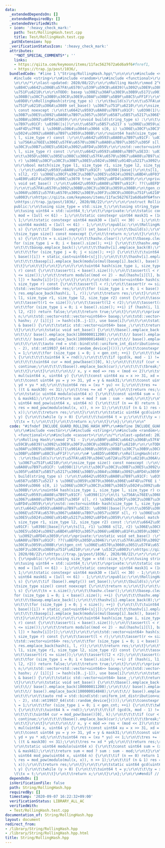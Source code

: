 ```yaml
---
data:
  _extendedDependsOn: []
  _extendedRequiredBy: []
  _extendedVerifiedWith:
  - icon: ':heavy_check_mark:'
    path: Test/RollingHash.test.cpp
    title: Test/RollingHash.test.cpp
  _pathExtension: hpp
  _verificationStatusIcon: ':heavy_check_mark:'
  attributes:
    '*NOT_SPECIAL_COMMENTS*': ''
    links:
    - https://qiita.com/keymoon/items/11fac5627672a6d6a9f6#fnref1,
    - https://trap.jp/post/1036/,
  bundledCode: "#line 1 \"String/RollingHash.hpp\"\n\n\n\r\n#include <vector>\r\n\
    #include <string>\r\n#include <random>\r\n#include <functional>\r\n#include <cassert>\r\
    \n\r\n/*\r\nlast-updated: 2020/08/22\r\n\r\nRolling Hash\r\nmod 2^61 - 1\r\n\u5B9F\
    \u884C\u6642\u306B\u57FA\u6570(\u539F\u59CB\u6839)\u3092\u30E9\u30F3\u30C0\u30E0\
    \u751F\u6210\r\n\r\nTODO: basep \u3082\u30AF\u30E9\u30B9\u5171\u901A\u306B\u3059\
    \u308B(\u30C7\u30B9\u30C8\u30E9\u30AF\u30BF\u5B9F\u88C5\uFF1F)\r\n\r\n# \u4ED5\
    \u69D8\r\nRollingHash(string_type s) :\r\n\tbuild(s)\r\n\t\u57FA\u6570\u304C\u672A\
    \u751F\u6210\u306A\u3089 set_base() \u3067\u751F\u6210\r\n\r\nsize_type size()\
    \ const noexcept :\r\n\t\u6642\u9593\u8A08\u7B97\u91CF: \u0398(1)\r\n\t\u30CF\u30C3\
    \u30B7\u30E5\u3092\u8A08\u7B97\u3057\u305F\u6587\u5B57\u5217\u306E\u30B5\u30A4\
    \u30BA\u3092\u8FD4\u3059\r\n\r\nvoid build(string_type s) :\r\n\t\u6642\u9593\u8A08\
    \u7B97\u91CF: \u0398(|s|)\r\n\t\u6587\u5B57\u5217 s \u306E\u3059\u3079\u3066\u306E\
    \u4F4D\u7F6E i \u306B\u3064\u3044\u3066 s[0, i) \u306E\u30CF\u30C3\u30B7\u30E5\
    \u5024\u3092\u8A08\u7B97\u3059\u308B\r\n\r\nuint64 hash(size_type i, size_type\
    \ l, size_type r) const :\r\n\t\u6642\u9593\u8A08\u7B97\u91CF: \u0398(1)\r\n\t\
    i \u756A\u76EE\u306E\u57FA\u6570\u3067\u8A08\u7B97\u3057\u305F s[l, r) \u306E\u30CF\
    \u30C3\u30B7\u30E5\u5024\u3092\u8FD4\u3059\r\n\r\nstd::vector<uint64> hash(size_type\
    \ l, size_type r) const :\r\n\t\u6642\u9593\u8A08\u7B97\u5E33: \u0398(|base|)\r\
    \n\t\u305D\u308C\u305E\u308C\u306E\u57FA\u6570\u3067\u8A08\u7B97\u3057\u305F s[l,\
    \ r) \u306E\u30CF\u30C3\u30B7\u30E5\u5024\u306E\u914D\u5217\u3092\u8FD4\u3059\r\
    \n\r\nbool match(size_type l1, size_type r1, size_type l2, size_type r2) const\
    \ :\r\n\t\u6642\u9593\u8A08\u7B97\u91CF: \u0398(|base|)\r\n\ts[l1, r1) \u3068\
    \ s[l2, r2) \u306E\u30CF\u30C3\u30B7\u30E5\u5024\u3092\u6BD4\u8F03\u3057\u3066\
    \u4E00\u81F4\u3059\u308C\u3070 true \u3092\u8FD4\u3059\r\n\r\nprivate:\r\nstatic\
    \ void set_base() :\r\n\t\u6642\u9593\u8A08\u7B97\u91CF: ??(\u8EFD\u305D\u3046\
    )\r\n\t\u57FA\u6570\u3092\u30BB\u30C3\u30C8\u3059\u308B\r\n\tgen_cnt \u306E\u6570\
    \u3060\u3051\u57FA\u6570\u3092\u30E9\u30F3\u30C0\u30E0\u751F\u6210\r\n\r\n# \u53C2\
    \u8003\r\nhttps://qiita.com/keymoon/items/11fac5627672a6d6a9f6#fnref1, 2020/08/22\r\
    \nhttps://trap.jp/post/1036/, 2020/08/22\r\n*/\r\n\r\nstruct RollingHash {\r\n\
    public:\r\n\tusing size_type = std::size_t;\r\n\tusing string_type = std::string;\r\
    \n\tusing uint64 = std::uint64_t;\r\n\t\r\nprivate:\r\n\tstatic constexpr uint64\
    \ mod = (1ull << 61) - 1;\r\n\tstatic constexpr uint64 mask31 = (1ull << 31) -\
    \ 1;\r\n\tstatic constexpr uint64 mask30 = (1ull << 30) - 1;\r\n\tstatic constexpr\
    \ uint64 mask61 = (1ull << 61) - 1;\r\n\t\r\npublic:\r\n\tRollingHash(string_type\
    \ s) {\r\n\t\tif (base().empty()) set_base();\r\n\t\tbuild(s);\r\n\t}\r\n\t\r\n\
    \tsize_type size() const noexcept {\r\n\t\treturn n;\r\n\t}\r\n\t\r\n\tvoid build(string_type\
    \ s) {\r\n\t\tn = s.size();\r\n\t\thashv.clear();\r\n\t\tbasep.clear();\r\n\t\t\
    for (size_type i = 0; i < base().size(); ++i) {\r\n\t\t\thashv.emplace_back();\r\
    \n\t\t\tbasep.emplace_back();\r\n\t\t\thashv[i].emplace_back(0);\r\n\t\t\tbasep[i].emplace_back(1);\r\
    \n\t\t\tfor (size_type j = 0; j < size(); ++j) {\r\n\t\t\t\tuint64 nh = mul(hashv[i].back(),\
    \ base()[i]) + static_cast<uint64>(s[j]);\r\n\t\t\t\thashv[i].emplace_back(modulo(nh));\r\
    \n\t\t\t\tbasep[i].emplace_back(modulo(mul(basep[i].back(), base()[i])));\r\n\t\
    \t\t}\r\n\t\t}\r\n\t}\r\n\t\r\n\tuint64 hash(size_type i, size_type l, size_type\
    \ r) const {\r\n\t\tassert(i < base().size());\r\n\t\tassert(l < r);\r\n\t\tassert(r\
    \ <= size());\r\n\t\treturn modulo((mod << 2) - mul(hashv[i][l], basep[i][r -\
    \ l]) + hashv[i][r]);\r\n\t}\r\n\t\r\n\tstd::vector<uint64> hash(size_type l,\
    \ size_type r) const {\r\n\t\tassert(l < r);\r\n\t\tassert(r <= size());\r\n\t\
    \tstd::vector<uint64> res;\r\n\t\tfor (size_type i = 0; i < base().size(); ++i)\
    \ res.emplace_back(hash(i, l, r));\r\n\t\treturn res;\r\n\t}\r\n\t\r\n\tbool match(size_type\
    \ l1, size_type r1, size_type l2, size_type r2) const {\r\n\t\tassert(l1 < r1);\r\
    \n\t\tassert(r1 <= size());\r\n\t\tassert(l2 < r2);\r\n\t\tassert(r2 <= size());\r\
    \n\t\tfor (size_type i = 0; i < base().size(); ++i) if (hash(i, l1, r1) != hash(i,\
    \ l2, r2)) return false;\r\n\t\treturn true;\r\n\t}\r\n\t\r\nprivate:\r\n\tsize_type\
    \ n;\r\n\tstd::vector<std::vector<uint64>> basep;\r\n\tstd::vector<std::vector<uint64>>\
    \ hashv; // [i][j] := hash(s[0..j-1]), use base[i]\r\n\t\r\n\tstatic std::vector<uint64>\
    \ & base() {\r\n\t\tstatic std::vector<uint64> base_;\r\n\t\treturn base_;\r\n\
    \t}\r\n\t\r\n\tstatic void set_base() {\r\n\t\tbase().emplace_back(100000001111);\r\
    \n\t\t// base().emplace_back(100000011200);\r\n\t\t// base().emplace_back(100000011000);\r\
    \n\t\t// base().emplace_back(100000014848);\r\n\t\t// base().emplace_back(100000015050);\r\
    \n\t\t\r\n\t\tauto rnd = std::bind(std::uniform_int_distribution<uint64>(2, mod\
    \ - 2), std::mt19937_64(std::random_device{}()));\r\n\t\tconstexpr size_type gen_cnt\
    \ = 1;\r\n\t\tfor (size_type i = 0; i < gen_cnt; ++i) {\r\n\t\t\twhile (true)\
    \ {\r\n\t\t\t\tuint64 k = rnd();\r\n\t\t\t\tif (gcd(k, mod - 1) != 1) continue;\r\
    \n\t\t\t\tuint64 cur = mod_pow(base()[0], k);\r\n\t\t\t\tif (cur < 10000000000)\
    \ continue;\r\n\t\t\t\tbase().emplace_back(cur);\r\n\t\t\t\tbreak;\r\n\t\t\t}\r\
    \n\t\t}\r\n\t}\r\n\t\r\n\t// x, y < mod => res < (mod << 2)\r\n\tstatic uint64\
    \ mul(uint64 x, uint64 y) {\r\n\t\tconst uint64 xu = x >> 31, xd = x & mask31;\r\
    \n\t\tconst uint64 yu = y >> 31, yd = y & mask31;\r\n\t\tconst uint64 t = xu *\
    \ yd + yu * xd;\r\n\t\tuint64 res = (xu * yu) << 1;\r\n\t\tres += (t >> 30) +\
    \ ((t & mask30) << 31);\r\n\t\tres += xd * yd;\r\n\t\treturn res;\r\n\t}\r\n\t\
    \r\n\tstatic uint64 modulo(uint64 x) {\r\n\t\tconst uint64 sum = (x >> 61) + (x\
    \ & mask61);\r\n\t\treturn sum < mod ? sum : sum - mod;\r\n\t}\r\n\t\r\n\tstatic\
    \ uint64 mod_pow(uint64 x, uint64 n) {\r\n\t\tif (n == 0) return 1;\r\n\t\tuint64\
    \ res = mod_pow(modulo(mul(x, x)), n >> 1);\r\n\t\tif (n & 1) res = modulo(mul(res,\
    \ x));\r\n\t\treturn res;\r\n\t}\r\n\t\r\n\tstatic uint64 gcd(uint64 x, uint64\
    \ y) {\r\n\t\twhile (y > 0) {\r\n\t\t\tuint64 t = y;\r\n\t\t\ty = x % y;\r\n\t\
    \t\tx = t;\r\n\t\t}\r\n\t\treturn x;\r\n\t}\r\n};\r\n\r\n\n"
  code: "#ifndef INCLUDE_GUARD_ROLLING_HASH_HPP\r\n#define INCLUDE_GUARD_ROLLING_HASH_HPP\r\
    \n\r\n#include <vector>\r\n#include <string>\r\n#include <random>\r\n#include\
    \ <functional>\r\n#include <cassert>\r\n\r\n/*\r\nlast-updated: 2020/08/22\r\n\
    \r\nRolling Hash\r\nmod 2^61 - 1\r\n\u5B9F\u884C\u6642\u306B\u57FA\u6570(\u539F\
    \u59CB\u6839)\u3092\u30E9\u30F3\u30C0\u30E0\u751F\u6210\r\n\r\nTODO: basep \u3082\
    \u30AF\u30E9\u30B9\u5171\u901A\u306B\u3059\u308B(\u30C7\u30B9\u30C8\u30E9\u30AF\
    \u30BF\u5B9F\u88C5\uFF1F)\r\n\r\n# \u4ED5\u69D8\r\nRollingHash(string_type s)\
    \ :\r\n\tbuild(s)\r\n\t\u57FA\u6570\u304C\u672A\u751F\u6210\u306A\u3089 set_base()\
    \ \u3067\u751F\u6210\r\n\r\nsize_type size() const noexcept :\r\n\t\u6642\u9593\
    \u8A08\u7B97\u91CF: \u0398(1)\r\n\t\u30CF\u30C3\u30B7\u30E5\u3092\u8A08\u7B97\u3057\
    \u305F\u6587\u5B57\u5217\u306E\u30B5\u30A4\u30BA\u3092\u8FD4\u3059\r\n\r\nvoid\
    \ build(string_type s) :\r\n\t\u6642\u9593\u8A08\u7B97\u91CF: \u0398(|s|)\r\n\t\
    \u6587\u5B57\u5217 s \u306E\u3059\u3079\u3066\u306E\u4F4D\u7F6E i \u306B\u3064\
    \u3044\u3066 s[0, i) \u306E\u30CF\u30C3\u30B7\u30E5\u5024\u3092\u8A08\u7B97\u3059\
    \u308B\r\n\r\nuint64 hash(size_type i, size_type l, size_type r) const :\r\n\t\
    \u6642\u9593\u8A08\u7B97\u91CF: \u0398(1)\r\n\ti \u756A\u76EE\u306E\u57FA\u6570\
    \u3067\u8A08\u7B97\u3057\u305F s[l, r) \u306E\u30CF\u30C3\u30B7\u30E5\u5024\u3092\
    \u8FD4\u3059\r\n\r\nstd::vector<uint64> hash(size_type l, size_type r) const :\r\
    \n\t\u6642\u9593\u8A08\u7B97\u5E33: \u0398(|base|)\r\n\t\u305D\u308C\u305E\u308C\
    \u306E\u57FA\u6570\u3067\u8A08\u7B97\u3057\u305F s[l, r) \u306E\u30CF\u30C3\u30B7\
    \u30E5\u5024\u306E\u914D\u5217\u3092\u8FD4\u3059\r\n\r\nbool match(size_type l1,\
    \ size_type r1, size_type l2, size_type r2) const :\r\n\t\u6642\u9593\u8A08\u7B97\
    \u91CF: \u0398(|base|)\r\n\ts[l1, r1) \u3068 s[l2, r2) \u306E\u30CF\u30C3\u30B7\
    \u30E5\u5024\u3092\u6BD4\u8F03\u3057\u3066\u4E00\u81F4\u3059\u308C\u3070 true\
    \ \u3092\u8FD4\u3059\r\n\r\nprivate:\r\nstatic void set_base() :\r\n\t\u6642\u9593\
    \u8A08\u7B97\u91CF: ??(\u8EFD\u305D\u3046)\r\n\t\u57FA\u6570\u3092\u30BB\u30C3\
    \u30C8\u3059\u308B\r\n\tgen_cnt \u306E\u6570\u3060\u3051\u57FA\u6570\u3092\u30E9\
    \u30F3\u30C0\u30E0\u751F\u6210\r\n\r\n# \u53C2\u8003\r\nhttps://qiita.com/keymoon/items/11fac5627672a6d6a9f6#fnref1,\
    \ 2020/08/22\r\nhttps://trap.jp/post/1036/, 2020/08/22\r\n*/\r\n\r\nstruct RollingHash\
    \ {\r\npublic:\r\n\tusing size_type = std::size_t;\r\n\tusing string_type = std::string;\r\
    \n\tusing uint64 = std::uint64_t;\r\n\t\r\nprivate:\r\n\tstatic constexpr uint64\
    \ mod = (1ull << 61) - 1;\r\n\tstatic constexpr uint64 mask31 = (1ull << 31) -\
    \ 1;\r\n\tstatic constexpr uint64 mask30 = (1ull << 30) - 1;\r\n\tstatic constexpr\
    \ uint64 mask61 = (1ull << 61) - 1;\r\n\t\r\npublic:\r\n\tRollingHash(string_type\
    \ s) {\r\n\t\tif (base().empty()) set_base();\r\n\t\tbuild(s);\r\n\t}\r\n\t\r\n\
    \tsize_type size() const noexcept {\r\n\t\treturn n;\r\n\t}\r\n\t\r\n\tvoid build(string_type\
    \ s) {\r\n\t\tn = s.size();\r\n\t\thashv.clear();\r\n\t\tbasep.clear();\r\n\t\t\
    for (size_type i = 0; i < base().size(); ++i) {\r\n\t\t\thashv.emplace_back();\r\
    \n\t\t\tbasep.emplace_back();\r\n\t\t\thashv[i].emplace_back(0);\r\n\t\t\tbasep[i].emplace_back(1);\r\
    \n\t\t\tfor (size_type j = 0; j < size(); ++j) {\r\n\t\t\t\tuint64 nh = mul(hashv[i].back(),\
    \ base()[i]) + static_cast<uint64>(s[j]);\r\n\t\t\t\thashv[i].emplace_back(modulo(nh));\r\
    \n\t\t\t\tbasep[i].emplace_back(modulo(mul(basep[i].back(), base()[i])));\r\n\t\
    \t\t}\r\n\t\t}\r\n\t}\r\n\t\r\n\tuint64 hash(size_type i, size_type l, size_type\
    \ r) const {\r\n\t\tassert(i < base().size());\r\n\t\tassert(l < r);\r\n\t\tassert(r\
    \ <= size());\r\n\t\treturn modulo((mod << 2) - mul(hashv[i][l], basep[i][r -\
    \ l]) + hashv[i][r]);\r\n\t}\r\n\t\r\n\tstd::vector<uint64> hash(size_type l,\
    \ size_type r) const {\r\n\t\tassert(l < r);\r\n\t\tassert(r <= size());\r\n\t\
    \tstd::vector<uint64> res;\r\n\t\tfor (size_type i = 0; i < base().size(); ++i)\
    \ res.emplace_back(hash(i, l, r));\r\n\t\treturn res;\r\n\t}\r\n\t\r\n\tbool match(size_type\
    \ l1, size_type r1, size_type l2, size_type r2) const {\r\n\t\tassert(l1 < r1);\r\
    \n\t\tassert(r1 <= size());\r\n\t\tassert(l2 < r2);\r\n\t\tassert(r2 <= size());\r\
    \n\t\tfor (size_type i = 0; i < base().size(); ++i) if (hash(i, l1, r1) != hash(i,\
    \ l2, r2)) return false;\r\n\t\treturn true;\r\n\t}\r\n\t\r\nprivate:\r\n\tsize_type\
    \ n;\r\n\tstd::vector<std::vector<uint64>> basep;\r\n\tstd::vector<std::vector<uint64>>\
    \ hashv; // [i][j] := hash(s[0..j-1]), use base[i]\r\n\t\r\n\tstatic std::vector<uint64>\
    \ & base() {\r\n\t\tstatic std::vector<uint64> base_;\r\n\t\treturn base_;\r\n\
    \t}\r\n\t\r\n\tstatic void set_base() {\r\n\t\tbase().emplace_back(100000001111);\r\
    \n\t\t// base().emplace_back(100000011200);\r\n\t\t// base().emplace_back(100000011000);\r\
    \n\t\t// base().emplace_back(100000014848);\r\n\t\t// base().emplace_back(100000015050);\r\
    \n\t\t\r\n\t\tauto rnd = std::bind(std::uniform_int_distribution<uint64>(2, mod\
    \ - 2), std::mt19937_64(std::random_device{}()));\r\n\t\tconstexpr size_type gen_cnt\
    \ = 1;\r\n\t\tfor (size_type i = 0; i < gen_cnt; ++i) {\r\n\t\t\twhile (true)\
    \ {\r\n\t\t\t\tuint64 k = rnd();\r\n\t\t\t\tif (gcd(k, mod - 1) != 1) continue;\r\
    \n\t\t\t\tuint64 cur = mod_pow(base()[0], k);\r\n\t\t\t\tif (cur < 10000000000)\
    \ continue;\r\n\t\t\t\tbase().emplace_back(cur);\r\n\t\t\t\tbreak;\r\n\t\t\t}\r\
    \n\t\t}\r\n\t}\r\n\t\r\n\t// x, y < mod => res < (mod << 2)\r\n\tstatic uint64\
    \ mul(uint64 x, uint64 y) {\r\n\t\tconst uint64 xu = x >> 31, xd = x & mask31;\r\
    \n\t\tconst uint64 yu = y >> 31, yd = y & mask31;\r\n\t\tconst uint64 t = xu *\
    \ yd + yu * xd;\r\n\t\tuint64 res = (xu * yu) << 1;\r\n\t\tres += (t >> 30) +\
    \ ((t & mask30) << 31);\r\n\t\tres += xd * yd;\r\n\t\treturn res;\r\n\t}\r\n\t\
    \r\n\tstatic uint64 modulo(uint64 x) {\r\n\t\tconst uint64 sum = (x >> 61) + (x\
    \ & mask61);\r\n\t\treturn sum < mod ? sum : sum - mod;\r\n\t}\r\n\t\r\n\tstatic\
    \ uint64 mod_pow(uint64 x, uint64 n) {\r\n\t\tif (n == 0) return 1;\r\n\t\tuint64\
    \ res = mod_pow(modulo(mul(x, x)), n >> 1);\r\n\t\tif (n & 1) res = modulo(mul(res,\
    \ x));\r\n\t\treturn res;\r\n\t}\r\n\t\r\n\tstatic uint64 gcd(uint64 x, uint64\
    \ y) {\r\n\t\twhile (y > 0) {\r\n\t\t\tuint64 t = y;\r\n\t\t\ty = x % y;\r\n\t\
    \t\tx = t;\r\n\t\t}\r\n\t\treturn x;\r\n\t}\r\n};\r\n\r\n#endif // INCLUDE_GUARD_ROLLING_HASH_HPP"
  dependsOn: []
  isVerificationFile: false
  path: String/RollingHash.hpp
  requiredBy: []
  timestamp: '2020-09-07 16:22:32+09:00'
  verificationStatus: LIBRARY_ALL_AC
  verifiedWith:
  - Test/RollingHash.test.cpp
documentation_of: String/RollingHash.hpp
layout: document
redirect_from:
- /library/String/RollingHash.hpp
- /library/String/RollingHash.hpp.html
title: String/RollingHash.hpp
---
```

